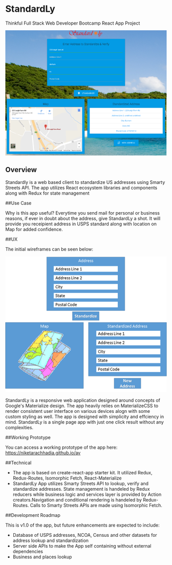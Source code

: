 # StandardLy

Thinkful Full Stack Web Developer Bootcamp React App Project

![Screenshots](https://raw.githubusercontent.com/niketarachhadia/av/master/public/img/screen1.png)

## Overview

Standardly is a web based client to standardize US addresses using Smarty Streets API. The app utilizes React ecosystem libraries and components along with Redux for state management 

##Use Case

Why is this app useful? Everytime you send mail for personal or business reasons, if ever in doubt about the address, give StandardLy a shot. It will provide you receipient address in USPS standard along with location on Map for added confidence.

##UX

The initial wireframes can be seen below:

![Initial Wireframes](https://raw.githubusercontent.com/niketarachhadia/av/master/public/img/mockup.png)

StandardLy is a responsive web application designed around concepts of Google's Materialize design. The app heavily relies on MaterializeCSS to render consistent user interface on various devices alogn with some custom styling as well. The app is designed with simplicity and effciency in mind. StandardLy is a single page app with just one click result without any complexities.

##Working Prototype

You can access a working prototype of the app here: https://niketarachhadia.github.io/av

##Technical

* The app is based on create-react-app starter kit. It utilized Redux, Redux-Routes, Isomorphic Fetch, React-Materialize 
* StandardLy App utilizes Smarty Streets API to lookup, verify and standardize addresses. State management is handeled by Redux reducers while business logic and services layer is provided by Action creators.Navigation and conditional rendering is handeled by Redux-Routes. Calls to Smarty Streets APIs are made using Isomorphic Fetch.


##Development Roadmap

This is v1.0 of the app, but future enhancements are expected to include:

* Database of USPS addresses, NCOA, Census and other datasets for address lookup and standardization
* Server side APIs to make the App self containing without external dependencies
* Business and places lookup
